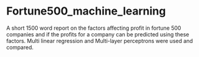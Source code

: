 # Fortune500_machine_learning

A short 1500 word report on the factors affecting profit in fortune 500 companies and if the profits for a company can be predicted using these factors.
Multi linear regression and Multi-layer perceptrons were used and compared.
